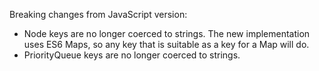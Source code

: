 
Breaking changes from JavaScript version:

* Node keys are no longer coerced to strings. The new implementation uses ES6 Maps, so any key that is suitable as a key for a Map will do.
* PriorityQueue keys are no longer coerced to strings.
